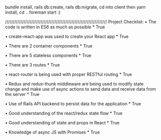 bundle install, rails db:create, rails db:migrate, cd into client then yarn install, cd .. foreman start :)

//////////////////////////////////////////////////////////////////
Project Checklist: 
• The code is written in ES6 as much as possible *
  True

• create-react-app was used to create your React app *
  True

• There are 2 container components *
  True

• There are 5 stateless components *
  True

• There are 3 routes *
  True

• react-router is being used with proper RESTful routing *
  True

• Redux and redux-thunk middleware are being used to modify state change and make use of async actions to send data and receive data from   the server *
  True

• Use of Rails API backend to persist data for the application *
  True

• Good understanding of the react/redux state flow *
  True

• Good understanding of state and props in React *
  True

• Knowledge of async JS with Promises *
  True



